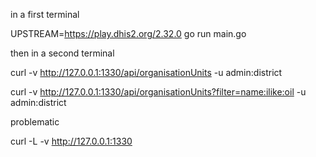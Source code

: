 in a first terminal

UPSTREAM=https://play.dhis2.org/2.32.0 go run main.go

then in a second terminal

curl -v http://127.0.0.1:1330/api/organisationUnits -u admin:district

curl -v http://127.0.0.1:1330/api/organisationUnits?filter=name:ilike:oil -u admin:district


problematic

curl  -L -v http://127.0.0.1:1330